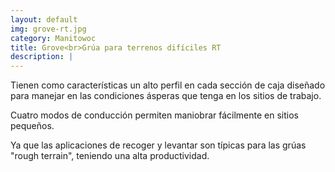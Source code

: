 ```yaml
---
layout: default
img: grove-rt.jpg
category: Manitowoc 
title: Grove<br>Grúa para terrenos difíciles RT
description: |
---
```

Tienen como características un alto perfil en cada sección de caja diseñado para manejar en las condiciones ásperas que tenga en los sitios de trabajo.

Cuatro modos de conducción permiten maniobrar fácilmente en sitios pequeños. 

Ya que las aplicaciones de recoger y levantar son típicas para las grúas "rough terrain", teniendo una alta productividad.

